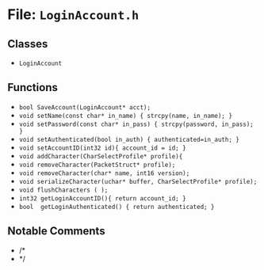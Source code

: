 # File: `LoginAccount.h`

## Classes

- `LoginAccount`

## Functions

- `bool SaveAccount(LoginAccount* acct);`
- `void setName(const char* in_name) { strcpy(name, in_name); }`
- `void setPassword(const char* in_pass) { strcpy(password, in_pass); }`
- `void setAuthenticated(bool in_auth) { authenticated=in_auth; }`
- `void setAccountID(int32 id){ account_id = id; }`
- `void addCharacter(CharSelectProfile* profile){`
- `void removeCharacter(PacketStruct* profile);`
- `void removeCharacter(char* name, int16 version);`
- `void serializeCharacter(uchar* buffer, CharSelectProfile* profile);`
- `void flushCharacters ( );`
- `int32 getLoginAccountID(){ return account_id; }`
- `bool  getLoginAuthenticated() { return authenticated; }`

## Notable Comments

- /*
- */
